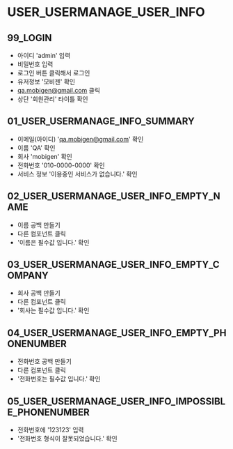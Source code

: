 # USER_USERMANAGE_USER_INFO

## 99_LOGIN

- 아이디 'admin' 입력
- 비밀번호 입력
- 로그인 버튼 클릭해서 로그인
- 유저정보 '모비젠' 확인
- qa.mobigen@gmail.com 클릭
- 상단 '회원관리' 타이틀 확인

## 01_USER_USERMANAGE_INFO_SUMMARY

- 이메일(아이디) 'qa.mobigen@gmail.com' 확인
- 이름 'QA' 확인
- 회사 'mobigen' 확인
- 전화번호 '010-0000-0000' 확인
- 서비스 정보 '이용중인 서비스가 없습니다.' 확인

## 02_USER_USERMANAGE_USER_INFO_EMPTY_NAME

- 이름 공백 만들기
- 다른 컴포넌트 클릭
- '이름은 필수값 입니다.' 확인

## 03_USER_USERMANAGE_USER_INFO_EMPTY_COMPANY

- 회사 공백 만들기
- 다른 컴포넌트 클릭
- '회사는 필수값 입니다.' 확인

## 04_USER_USERMANAGE_USER_INFO_EMPTY_PHONENUMBER

- 전화번호 공백 만들기
- 다른 컴포넌트 클릭
- '전화번호는 필수값 입니다.' 확인

## 05_USER_USERMANAGE_USER_INFO_IMPOSSIBLE_PHONENUMBER

- 전화번호에 '123123' 입력
- '전화번호 형식이 잘못되었습니다.' 확인
